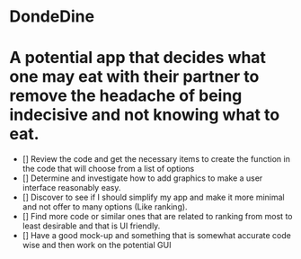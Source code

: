 # DondeDine
# A potential app that decides what one may eat with their partner to remove the headache of being indecisive and not knowing what to eat. 
- [] Review the code and get the necessary items to create the function in the code that will choose from a list of options 
- [] Determine and investigate how to add graphics to make a user interface reasonably easy.
- [] Discover to see if I should simplify my app and make it more minimal and not offer to many options (Like ranking).
- [] Find more code or similar ones that are related to ranking from most to least desirable and that is UI friendly.
- [] Have a good mock-up and something that is somewhat accurate code wise and then work on the potential GUI
